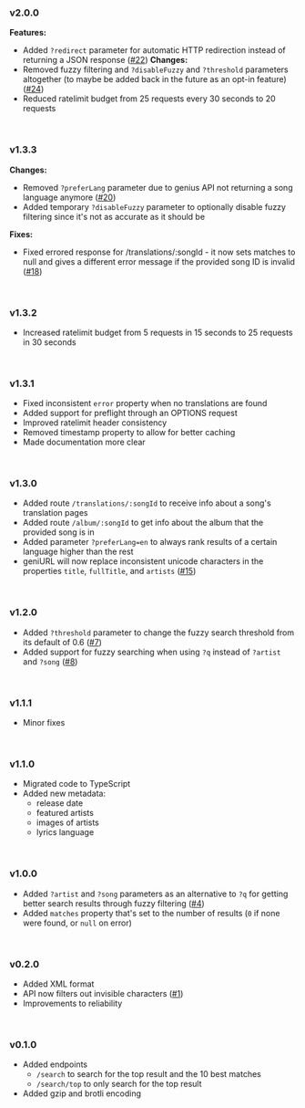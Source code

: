 ### v2.0.0
**Features:**
- Added `?redirect` parameter for automatic HTTP redirection instead of returning a JSON response ([#22](https://github.com/Sv443/geniURL/issues/22))
**Changes:**
- Removed fuzzy filtering and `?disableFuzzy` and `?threshold` parameters altogether (to maybe be added back in the future as an opt-in feature) ([#24](https://github.com/Sv443/geniURL/issues/24))
- Reduced ratelimit budget from 25 requests every 30 seconds to 20 requests

<br>

### v1.3.3
**Changes:**
- Removed `?preferLang` parameter due to genius API not returning a song language anymore ([#20](https://github.com/Sv443/geniURL/issues/20))
- Added temporary `?disableFuzzy` parameter to optionally disable fuzzy filtering since it's not as accurate as it should be

**Fixes:**
- Fixed errored response for /translations/:songId - it now sets matches to null and gives a different error message if the provided song ID is invalid ([#18](https://github.com/Sv443/geniURL/issues/18))

<br>

### v1.3.2
- Increased ratelimit budget from 5 requests in 15 seconds to 25 requests in 30 seconds

<br>

### v1.3.1
- Fixed inconsistent `error` property when no translations are found
- Added support for preflight through an OPTIONS request
- Improved ratelimit header consistency
- Removed timestamp property to allow for better caching
- Made documentation more clear

<br>

### v1.3.0
- Added route `/translations/:songId` to receive info about a song's translation pages
- Added route `/album/:songId` to get info about the album that the provided song is in
- Added parameter `?preferLang=en` to always rank results of a certain language higher than the rest
- geniURL will now replace inconsistent unicode characters in the properties `title`, `fullTitle`, and `artists` ([#15](https://github.com/Sv443/geniURL/issues/15))

<br>

### v1.2.0
- Added `?threshold` parameter to change the fuzzy search threshold from its default of 0.6 ([#7](https://github.com/Sv443/geniURL/issues/7))
- Added support for fuzzy searching when using `?q` instead of `?artist` and `?song` ([#8](https://github.com/Sv443/geniURL/issues/8))

<br>

### v1.1.1
- Minor fixes

<br>

### v1.1.0
- Migrated code to TypeScript
- Added new metadata:
    - release date
    - featured artists
    - images of artists
    - lyrics language

<br>

### v1.0.0
- Added `?artist` and `?song` parameters as an alternative to `?q` for getting better search results through fuzzy filtering ([#4](https://github.com/Sv443/geniURL/issues/4))
- Added `matches` property that's set to the number of results (`0` if none were found, or `null` on error)

<br>

### v0.2.0
- Added XML format
- API now filters out invisible characters ([#1](https://github.com/Sv443/geniURL/issues/1))
- Improvements to reliability

<br>

### v0.1.0
- Added endpoints
    - `/search` to search for the top result and the 10 best matches
    - `/search/top` to only search for the top result
- Added gzip and brotli encoding

<br>
